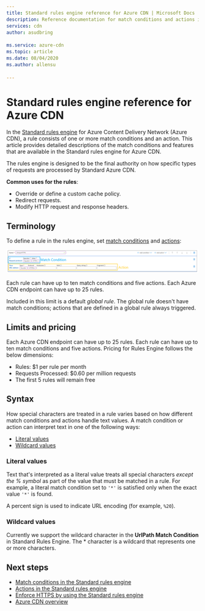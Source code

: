```yaml
---
title: Standard rules engine reference for Azure CDN | Microsoft Docs
description: Reference documentation for match conditions and actions in the Standard rules engine for Azure Content Delivery Network (Azure CDN).
services: cdn
author: asudbring

ms.service: azure-cdn
ms.topic: article
ms.date: 08/04/2020
ms.author: allensu

---
```


# Standard rules engine reference for Azure CDN

In the [Standard rules engine](cdn-standard-rules-engine.md) for Azure Content Delivery Network (Azure CDN), a rule consists of one or more match conditions and an action. This article provides detailed descriptions of the match conditions and features that are available in the Standard rules engine for Azure CDN.

The rules engine is designed to be the final authority on how specific types of requests are processed by Standard Azure CDN.

**Common uses for the rules**:

- Override or define a custom cache policy.
- Redirect requests.
- Modify HTTP request and response headers.

## Terminology

To define a rule in the rules engine, set [match conditions](cdn-standard-rules-engine-match-conditions.md) and [actions](cdn-standard-rules-engine-actions.md):

 ![Azure CDN rules structure](./media/cdn-standard-rules-engine-reference/cdn-rules-structure.png)

Each rule can have up to ten match conditions and five actions. Each Azure CDN endpoint can have up to 25 rules. 

Included in this limit is a default *global rule*. The global rule doesn't have match conditions; actions that are defined in a global rule always triggered.

## Limits and pricing 

Each Azure CDN endpoint can have up to 25 rules. Each rule can have up to ten match conditions and five actions. Pricing for Rules Engine follows the below dimensions: 
- Rules: $1 per rule per month 
- Requests Processed: $0.60 per million requests
- The first 5 rules will remain free

## Syntax

How special characters are treated in a rule varies based on how different match conditions and actions handle text values. A match condition or action can interpret text in one of the following ways:

- [Literal values](#literal-values)
- [Wildcard values](#wildcard-values)


### Literal values

Text that's interpreted as a literal value treats all special characters *except the % symbol* as part of the value that must be matched in a rule. For example, a literal match condition set to `'*'` is satisfied only when the exact value `'*'` is found.

A percent sign is used to indicate URL encoding (for example, `%20`).

### Wildcard values

Currently we support the wildcard character in the **UrlPath Match Condition** in Standard Rules Engine. The \* character is a wildcard that represents one or more characters. 

## Next steps

- [Match conditions in the Standard rules engine](cdn-standard-rules-engine-match-conditions.md)
- [Actions in the Standard rules engine](cdn-standard-rules-engine-actions.md)
- [Enforce HTTPS by using the Standard rules engine](cdn-standard-rules-engine.md)
- [Azure CDN overview](cdn-overview.md)
